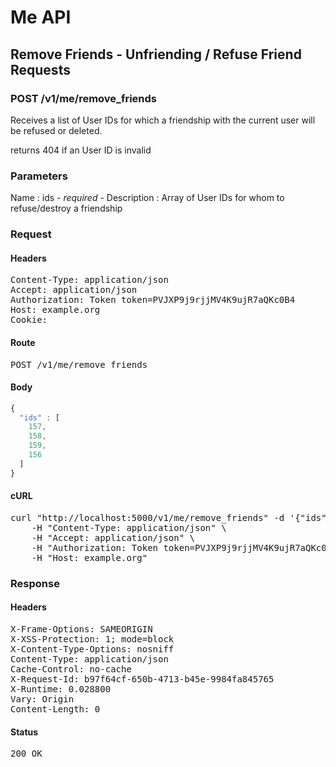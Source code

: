 # Me API

## Remove Friends - Unfriending / Refuse Friend Requests

### POST /v1/me/remove_friends

Receives a list of User IDs for which a friendship with the current user will be refused or deleted.

returns 404 if an User ID is invalid

### Parameters

Name : ids *- required -*
Description : Array of User IDs for whom to refuse/destroy a friendship

### Request

#### Headers

<pre>Content-Type: application/json
Accept: application/json
Authorization: Token token=PVJXP9j9rjjMV4K9ujR7aQKc0B4
Host: example.org
Cookie: </pre>

#### Route

<pre>POST /v1/me/remove_friends</pre>

#### Body
```javascript
{
  "ids" : [
    157,
    158,
    159,
    156
  ]
}
```


#### cURL

<pre class="request">curl &quot;http://localhost:5000/v1/me/remove_friends&quot; -d &#39;{&quot;ids&quot;:[157,158,159,156]}&#39; -X POST \
	-H &quot;Content-Type: application/json&quot; \
	-H &quot;Accept: application/json&quot; \
	-H &quot;Authorization: Token token=PVJXP9j9rjjMV4K9ujR7aQKc0B4&quot; \
	-H &quot;Host: example.org&quot;</pre>

### Response

#### Headers

<pre>X-Frame-Options: SAMEORIGIN
X-XSS-Protection: 1; mode=block
X-Content-Type-Options: nosniff
Content-Type: application/json
Cache-Control: no-cache
X-Request-Id: b97f64cf-650b-4713-b45e-9984fa845765
X-Runtime: 0.028800
Vary: Origin
Content-Length: 0</pre>

#### Status

<pre>200 OK</pre>

